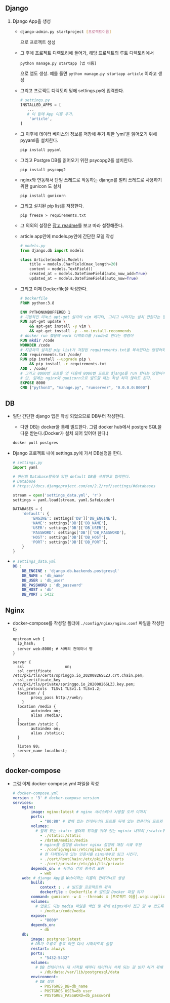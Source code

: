 ## Django

1. Django App을 생성

   - ```bash
     django-admin.py startproject [프로젝트이름]
     ```

     으로 프로젝트 생성

   - 그 후에 프로젝트 디렉토리에 들어가, 해당 프로젝트의 루트 디렉토리에서

     ```
     python manage.py startapp [앱 이름]
     ```

     으로 앱도 생성. 예를 들면 `python manage.py startapp article` 이라고 생성

   - 그리고 프로젝트 디렉토리 밑에 settings.py에 입력한다.

     ```python
     # settings.py
     INSTALLED_APPS = [
     	...
     	# 이 밑에 App 이름 추가.
         'article',
     ]
     ```

   - 그 이후에 데이터 베이스의 정보를 저장해 두기 위한 'yml'을 읽어오기 위해 pyyaml을 설치한다.

     ```bash
     pip install pyyaml
     ```

   - 그리고 Postgre DB를 읽어오기 위한 psycopg2를 설치한다.

     ```
     pip install psycopg2
     ```

   - nginx와 연동해서 단일 쓰레드로 작동하는 django를 멀티 쓰레드로 사용하기 위한 gunicon 도 설치

     ```
     pip install gunicorn
     ```

   - 그리고 설치된 pip list를 저장한다.

     ```
     pip freeze > requirements.txt
     ```

   - 그 의외의 설정은 [장고 readme](https://github.com/chanwoo-lee-cw/Django/blob/master/Readme.md)를 보고 따라 설정해준다.

   - article app안에 models.py안에 간단한 모델 작성

     ```python
     # models.py
     from django.db import models
     
     class Article(models.Model):
         title = models.CharField(max_length=20)
         content = models.TextField()
         created_at = models.DateTimeField(auto_now_add=True)
         updated_at = models.DateTimeField(auto_now=True)
     ```

   - 그리고 이제 Dockerfile을 작성한다.

     ```dockerfile
     # Dockerfile
     FROM python:3.8
     
     ENV PYTHONUNBUFFERED 1
     # 기본적인 리눅스 apt-get 설치와 vim 에디터, 그리고 나머지는 설치 안한다는 명령어
     RUN apt-get update \
         && apt-get install -y vim \
         && apt-get install -y --no-install-recommends
     # docker run 했을때 work 디렉토리를 /code로 한다는 명령어
     RUN mkdir /code
     WORKDIR /code 
     # 지금까지 설치된 pip list가 저장된 requirements.txt을 복사한다는 명령어와 그 pip 들을 전부 성치
     ADD requirements.txt /code/ 
     RUN pip install --upgrade pip \
         && pip install -r requirements.txt 
     ADD . /code/ 
     # 그리고 8000번 포트를 연 다음에 8000번 포트로 django를 run 한다는 명령어이다.
     # 단, 밑에는 nginx와 gunicorn으로 빌드할 때는 작성 하지 않아도 된다.
     EXPOSE 8000
     CMD ["python3", "manage.py", "runserver", "0.0.0.0:8000"]
     ```

## DB

- 일단 간단한 django 앱은 작성 되었으므로 DB부터 작성한다.
  - 다만 DB는 docker을 통해 빌드한다. 그럼 docker hub에서 postgre SQL을 다운 받는다.(Docker가 설치 되어 있어야 한다.)

  ```bash
  docker pull postgres
  ```

- Django 프로젝트 내에 settings.py에 가서 DB설정을 한다.

  ```python
  # settings.py
  import yaml
  
  # 하단의 Database항목에 있던 default DB를 삭제하고 입력한다.
  # Database
  # https://docs.djangoproject.com/en/2.2/ref/settings/#databases
  
  stream = open('settings_data.yml', 'r')
  settings = yaml.load(stream, yaml.SafeLoader)
  
  DATABASES = {
      'default': {
          'ENGINE': settings['DB']['DB_ENGINE'],
          'NAME': settings['DB']['DB_NAME'],
          'USER': settings['DB']['DB_USER'],
          'PASSWORD': settings['DB']['DB_PASSWORD'],
          'HOST': settings['DB']['DB_HOST'],
          'PORT': settings['DB']['DB_PORT'],
      }
  }
  ```
  
- ```yaml
  # settings_data.yml
  DB :
      DB_ENGINE : 'django.db.backends.postgresql'
      DB_NAME : 'db_name'
      DB_USER : 'db_user'
      DB_PASSWORD : 'db_password'
      DB_HOST : 'db'
      DB_PORT : 5432
  ```

## Nginx

- docker-compose를 작성할 폴더에 `./config/nginx/nginx.conf` 파일을 작성한다

  ```config
  upstream web {
    ip_hash;
    server web:8000; # 서버의 컨테이너 명
  }
  
  server {
    ssl                  on;
    ssl_certificate      /etc/pki/tls/certs/springgo.io_20200826SLZJ.crt.chain.pem;
    ssl_certificate_key  /etc/pki/tls/private/springgo.io_20200826SLZJ.key.pem;
    ssl_protocols  TLSv1 TLSv1.1 TLSv1.2;
    location / {
          proxy_pass http://web/;
      }
    location /media {
          autoindex on;
          alias /media/;
    }
    location /static {
          autoindex on;
          alias /static/;
    }
  
    listen 80;
    server_name localhost;
  }
  ```

  

## docker-compose

- 그럼 이제 docker-compose.yml 파일을 작성

  ```yaml
  # docker-compose.yml
  version : '3' # docker-compose version
  services:
      nginx:
          image: nginx:latest # nginx 서비스에서 사용할 도커 이미지
          ports:
              - "80:80" # 앞에 있는 컨테이너의 포트를 뒤에 있는 컴퓨터의 포트와 매칭시킨다.
          volumes:
          	# 앞에 있는 static 폴더의 위치를 뒤에 있는 nginix 내부의 /static위치에 매칭시킨다. 즉, 둘이 같은 폴더가 된다.
              - ./static:/static 
              - /data0/media:/media
              # nginx를 설정을 docker nginx 설정에 매칭 시킄 부분
              - ./config/nginx:/etc/nginx/conf.d
              # 현 디렉토리에 있는 인증서를 ninx내부로 링크 시킨다.
              - ./cert/RootChain:/etc/pki/tls/certs
              - ./cert/private:/etc/pki/tls/private
          depends_on: # 서비스 간의 종속성 표현
              - web
      web: # django App을 Web이라는 이름의 컨테이너로 생성
          build:
              context : . # 빌드할 프로젝트의 위치
              dockerfile : Dockerfile # 빌드할 Docker 파일 위치
          command: gunicorn -w 4 --threads 4 [프로젝트 이름].wsgi:application --bind 0.0.0.0:8000 # gunicon으로 빌드한다.
          volumes:
          	# 업로드 되는 media 파일을 백업 및 위에 nignx에서 접근 할 수 있도록 volmes지정
              - /media:/code/media 
          expose:
              - "8000"
          depends_on:
              - db
      db:
          image: postgres:latest
          # DB가 오류로 종료 되면 다시 시작하도록 설정
          restart: always
          ports:
              - "5432:5432"
          volumes:
          	# DB 컨테이너가 재 시작될 때마다 데이터가 삭제 되는 걸 방지 하기 위해 volumes 지정
              - /db/data:/var/lib/postgresql/data
          environment:
          	# DB 설정
              - POSTGRES_DB=db_name
              - POSTGRES_USER=db_user
              - POSTGRES_PASSWORD=db_password
  ```

  